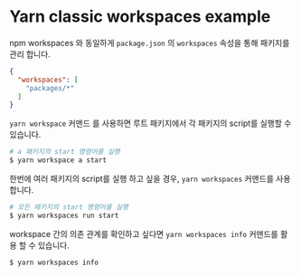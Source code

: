 # Yarn classic workspaces example

npm workspaces 와 동일하게 `package.json` 의 `workspaces` 속성을 통해 패키지를 관리 합니다.

```json
{
  "workspaces": [
    "packages/*"
  ]
}
```

`yarn workspace` 커맨드 를 사용하면 루트 패키지에서 각 패키지의 script를 실행할 수 있습니다.

```bash
# a 패키지의 start 명령어를 실행
$ yarn workspace a start
```

한번에 여러 패키지의 script를 실행 하고 싶을 경우, `yarn workspaces` 커맨드를 사용 합니다.

```bash
# 모든 패키지의 start 명령어를 실행
$ yarn workspaces run start
```

workspace 간의 의존 관계를 확인하고 싶다면 `yarn workspaces info`  커맨드를 활용 할 수 있습니다.

```bash
$ yarn workspaces info
```
